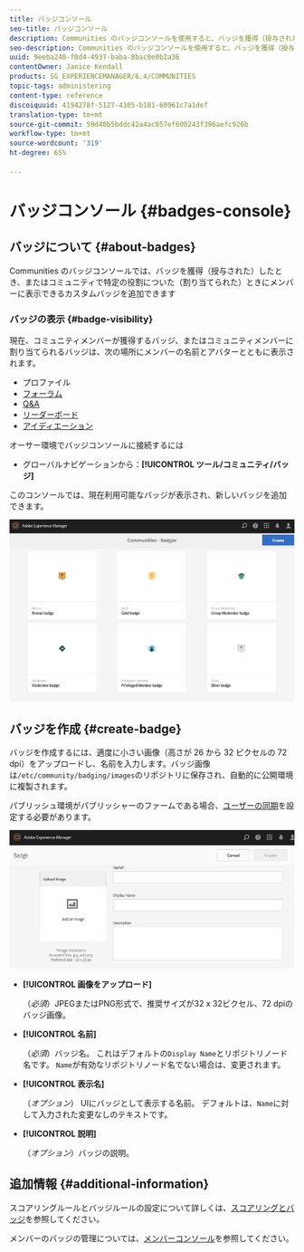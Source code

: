 ```yaml
---
title: バッジコンソール
seo-title: バッジコンソール
description: Communities のバッジコンソールを使用すると、バッジを獲得（授与された）したとき、またはコミュニティで特定の役割についた（割り当てられた）ときにメンバーに表示できるカスタムバッジを追加できます
seo-description: Communities のバッジコンソールを使用すると、バッジを獲得（授与された）したとき、またはコミュニティで特定の役割についた（割り当てられた）ときにメンバーに表示できるカスタムバッジを追加できます
uuid: 9eeba240-f0d4-4937-baba-8bac0e0b2a36
contentOwner: Janice Kendall
products: SG_EXPERIENCEMANAGER/6.4/COMMUNITIES
topic-tags: administering
content-type: reference
discoiquuid: 4194278f-5127-4105-b181-60961c7a1def
translation-type: tm+mt
source-git-commit: 59d40b5bddc42a4ac057ef600243f396aefc926b
workflow-type: tm+mt
source-wordcount: '319'
ht-degree: 65%

---
```



# バッジコンソール  {#badges-console}

## バッジについて {#about-badges}

Communities のバッジコンソールでは、バッジを獲得（授与された）したとき、またはコミュニティで特定の役割についた（割り当てられた）ときにメンバーに表示できるカスタムバッジを追加できます

### バッジの表示  {#badge-visibility}

現在、コミュニティメンバーが獲得するバッジ、またはコミュニティメンバーに割り当てられるバッジは、次の場所にメンバーの名前とアバターとともに表示されます。

* プロファイル
* [フォーラム](forum.md)
* [Q&amp;A](working-with-qna.md)
* [リーダーボード](enabling-leaderboard.md)
* [アイディエーション](ideation-feature.md)

オーサー環境でバッジコンソールに接続するには

* グローバルナビゲーションから：**[!UICONTROL ツール/コミュニティ/バッジ]**

このコンソールでは、現在利用可能なバッジが表示され、新しいバッジを追加できます。

![chlimage_1-242](assets/chlimage_1-242.png)

## バッジを作成 {#create-badge}

バッジを作成するには、適度に小さい画像（高さが 26 から 32 ピクセルの 72 dpi）をアップロードし、名前を入力します。バッジ画像は`/etc/community/badging/images`のリポジトリに保存され、自動的に公開環境に複製されます。

パブリッシュ環境がパブリッシャーのファームである場合、[ユーザーの同期](sync.md)を設定する必要があります。

![chlimage_1-243](assets/chlimage_1-243.png)

* **[!UICONTROL 画像をアップロード]**

   （*必須*）JPEGまたはPNG形式で、推奨サイズが32 x 32ピクセル、72 dpiのバッジ画像。

* **[!UICONTROL 名前]**

   （*必須*）バッジ名。 これはデフォルトの`Display Name`とリポジトリノード名です。 `Name`が有効なリポジトリノード名でない場合は、変更されます。

* **[!UICONTROL 表示名]**

   （*オプション*） UIにバッジとして表示する名前。 デフォルトは、`Name`に対して入力された変更なしのテキストです。

* **[!UICONTROL 説明]**

   （*オプション*）バッジの説明。

## 追加情報 {#additional-information}

スコアリングルールとバッジルールの設定について詳しくは、[スコアリングとバッジ](implementing-scoring.md)を参照してください。

メンバーのバッジの管理については、[メンバーコンソール](members.md)を参照してください。
